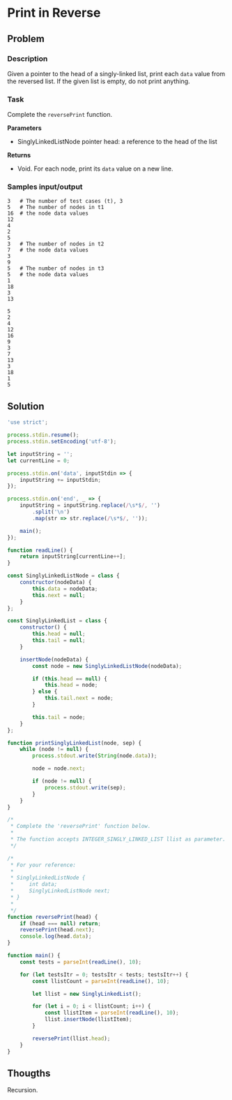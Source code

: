 # Print in Reverse

## Problem

### Description

Given a pointer to the head of a singly-linked list, print each `data` value from the reversed list. If the given list is empty, do not print anything.

### Task

Complete the `reversePrint` function.

**Parameters**

- SinglyLinkedListNode pointer head: a reference to the head of the list

**Returns**

- Void. For each node, print its `data` value on a new line.

### Samples input/output

```
3   # The number of test cases (t), 3
5   # The number of nodes in t1
16  # the node data values
12
4
2
5
3   # The number of nodes in t2
7   # the node data values
3
9
5   # The number of nodes in t3
5   # the node data values
1
18
3
13
```
```
5
2
4
12
16
9
3
7
13
3
18
1
5
```

## Solution

```js
'use strict';

process.stdin.resume();
process.stdin.setEncoding('utf-8');

let inputString = '';
let currentLine = 0;

process.stdin.on('data', inputStdin => {
    inputString += inputStdin;
});

process.stdin.on('end', _ => {
    inputString = inputString.replace(/\s*$/, '')
        .split('\n')
        .map(str => str.replace(/\s*$/, ''));

    main();
});

function readLine() {
    return inputString[currentLine++];
}

const SinglyLinkedListNode = class {
    constructor(nodeData) {
        this.data = nodeData;
        this.next = null;
    }
};

const SinglyLinkedList = class {
    constructor() {
        this.head = null;
        this.tail = null;
    }

    insertNode(nodeData) {
        const node = new SinglyLinkedListNode(nodeData);

        if (this.head == null) {
            this.head = node;
        } else {
            this.tail.next = node;
        }

        this.tail = node;
    }
};

function printSinglyLinkedList(node, sep) {
    while (node != null) {
        process.stdout.write(String(node.data));

        node = node.next;

        if (node != null) {
            process.stdout.write(sep);
        }
    }
}

/*
 * Complete the 'reversePrint' function below.
 *
 * The function accepts INTEGER_SINGLY_LINKED_LIST llist as parameter.
 */

/*
 * For your reference:
 *
 * SinglyLinkedListNode {
 *     int data;
 *     SinglyLinkedListNode next;
 * }
 *
 */
function reversePrint(head) {
    if (head === null) return;
    reversePrint(head.next);
    console.log(head.data);
}

function main() {
    const tests = parseInt(readLine(), 10);

    for (let testsItr = 0; testsItr < tests; testsItr++) {
        const llistCount = parseInt(readLine(), 10);

        let llist = new SinglyLinkedList();

        for (let i = 0; i < llistCount; i++) {
            const llistItem = parseInt(readLine(), 10);
            llist.insertNode(llistItem);
        }

        reversePrint(llist.head);
    }
}
```

## Thougths

Recursion.
